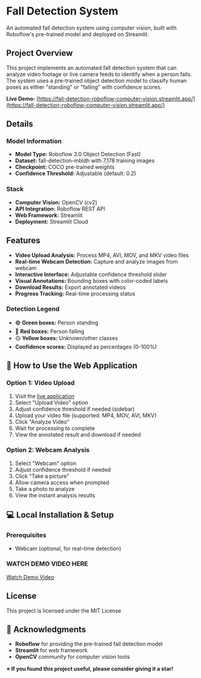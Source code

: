 # Fall Detection System

An automated fall detection system using computer vision, built with Roboflow's pre-trained model and deployed on Streamlit.

## Project Overview

This project implements an automated fall detection system that can analyze video footage or live camera feeds to identify when a person falls. The system uses a pre-trained object detection model to classify human poses as either "standing" or "falling" with confidence scores.

**Live Demo:** [https://fall-detection-roboflow-computer-vision.streamlit.app/](https://fall-detection-roboflow-computer-vision.streamlit.app/)

## Details

### Model Information
- **Model Type:** Roboflow 3.0 Object Detection (Fast)
- **Dataset:** fall-detection-mbldh with 7,178 training images
- **Checkpoint:** COCO pre-trained weights
- **Confidence Threshold:** Adjustable (default: 0.2)

### Stack
- **Computer Vision:** OpenCV (cv2)
- **API Integration:** Roboflow REST API
- **Web Framework:** Streamlit
- **Deployment:** Streamlit Cloud

## Features

- **Video Upload Analysis:** Process MP4, AVI, MOV, and MKV video files
- **Real-time Webcam Detection:** Capture and analyze images from webcam
- **Interactive Interface:** Adjustable confidence threshold slider
- **Visual Annotations:** Bounding boxes with color-coded labels
- **Download Results:** Export annotated videos
- **Progress Tracking:** Real-time processing status

### Detection Legend
- 🟢 **Green boxes:** Person standing
- 🔴 **Red boxes:** Person falling
- 🟡 **Yellow boxes:** Unknown/other classes
- **Confidence scores:** Displayed as percentages (0-100%)

## 📱 How to Use the Web Application

### Option 1: Video Upload
1. Visit the [live application](https://fall-detection-roboflow-computer-vision.streamlit.app/)
2. Select "Upload Video" option
3. Adjust confidence threshold if needed (sidebar)
4. Upload your video file (supported: MP4, MOV, AVI, MKV)
5. Click "Analyze Video"
6. Wait for processing to complete
7. View the annotated result and download if needed

### Option 2: Webcam Analysis
1. Select "Webcam" option
2. Adjust confidence threshold if needed
3. Click "Take a picture"
4. Allow camera access when prompted
5. Take a photo to analyze
6. View the instant analysis results

## 💻 Local Installation & Setup

### Prerequisites
- Webcam (optional, for real-time detection)

### WATCH DEMO VIDEO HERE
[Watch Demo Video](assets/fall_output_annotatedv1.mp4)


## License

This project is licensed under the MIT License

## 🙏 Acknowledgments

- **Roboflow** for providing the pre-trained fall detection model
- **Streamlit** for web framework
- **OpenCV** community for computer vision tools


**⭐ If you found this project useful, please consider giving it a star!**